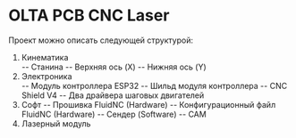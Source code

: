 # OLTA PCB CNC Laser

Проект можно описать следующей структурой:
1. Кинематика  
   -- Станина
   -- Верхняя ось (X)
   -- Нижняя ось (Y)
2. Электроника  
   -- Модуль контроллера ESP32
   -- Шильд модуля контроллера
   -- CNC Shield V4
   -- Два драйвера шаговых двигателей
5. Софт
   -- Прошивка FluidNC (Hardware)
   -- Конфигурационный файл FluidNC (Hardware)
   -- Сендер (Software)
   -- CAM
7. Лазерный модуль

